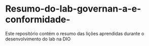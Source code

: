 # Resumo-do-lab-governan-a-e-conformidade-
Este repositório contém o resumo das lições aprendidas durante o desenvolvimento do lab na DIO
